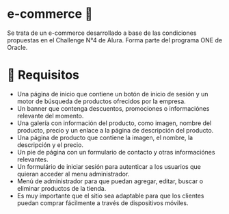 # e-commerce 🛒
Se trata de un e-commerce desarrollado a base de las condiciones propuestas en el Challenge N°4 de Alura. Forma parte del programa ONE de Oracle.

# 📝 Requisitos 
- Una página de inicio que contiene un botón de inicio de sesión y un motor de búsqueda de productos ofrecidos por la empresa.
- Un banner que contenga descuentos, promociones o informaciónes relevante del momento.
- Una galería con información del producto, como imagen, nombre del producto, precio y un enlace a la página de descripción del producto.
- Una página de producto que contiene la imagen, el nombre, la descripción y el precio.
- Un pie de página con un formulario de contacto y otras informaciónes relevantes.
- Un formulário de iniciar sesión para autenticar a los usuarios que quieran acceder al menu administrador.
- Menú de administrador para que puedan agregar, editar, buscar o eliminar productos de la tienda.
- Es muy importante que el sitio sea adaptable para que los clientes puedan comprar fácilmente a través de dispositivos móviles.
